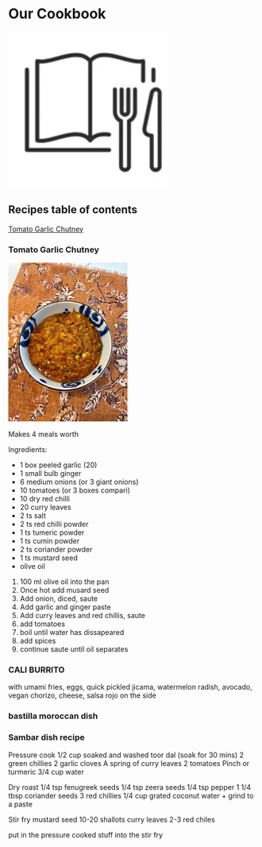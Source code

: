 # Our Cookbook

![Alt text](/photos/cookbook.jpg?raw=true "Optional Title")

## Recipes table of contents

[Tomato Garlic Chutney](#tomato-garlic-chutney)

### Tomato Garlic Chutney

![Alt text](/photos/chut.jpg?raw=true "Optional Title")

Makes 4 meals worth

Ingredients:
* 1 box peeled garlic (20)
* 1 small bulb ginger
* 6 medium onions (or 3 giant onions)
* 10 tomatoes (or 3 boxes compari)
* 10 dry red chilli 
* 20 curry leaves
* 2 ts salt
* 2 ts red chilli powder
* 1 ts tumeric powder
* 1 ts cumin powder
* 2 ts coriander powder
* 1 ts mustard seed
* olive oil

1. 100 ml olive oil into the pan
2. Once hot add musard seed
3. Add onion, diced, saute
4. Add garlic and ginger paste
5. Add curry leaves and red chillis, saute
6. add tomatoes
7. boil until water has dissapeared
8. add spices
9. continue saute until oil separates


### CALI BURRITO
with umami fries, eggs, quick pickled jicama, watermelon radish, avocado, vegan chorizo, cheese, salsa rojo on the side  

### bastilla moroccan dish 

### Sambar dish recipe
Pressure cook
1/2 cup soaked and washed toor dal (soak for 30 mins)
2 green chillies
2 garlic cloves
A spring of curry leaves
2 tomatoes
Pinch or turmeric
3/4 cup water

Dry roast
1/4 tsp fenugreek seeds
1/4 tsp zeera seeds
1/4 tsp pepper
1 1/4 tbsp coriander seeds
3 red chillies
1/4 cup grated coconut
water + grind to a paste

Stir fry
mustard seed
10-20 shallots
curry leaves
2-3 red chiles

put in the pressure cooked stuff into the stir fry
